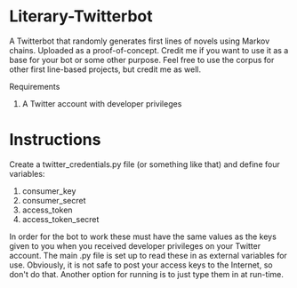 # Literary-Twitterbot
A Twitterbot that randomly generates first lines of novels using Markov chains. Uploaded as a proof-of-concept.
Credit me if you want to use it as a base for your bot or some other purpose.
Feel free to use the corpus for other first line-based projects, but credit me as well.

 Requirements
1) A Twitter account with developer privileges

# Instructions
Create a twitter_credentials.py file (or something like that) and define four variables:
1) consumer_key
2) consumer_secret
3) access_token
4) access_token_secret

In order for the bot to work these must have the same values as the keys given to you when you received developer privileges on your
Twitter account. The main .py file is set up to read these in as external variables for use. Obviously, it is not safe to post your
access keys to the Internet, so don't do that. Another option for running is to just type them in at run-time.
